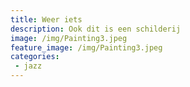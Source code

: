 ```yaml
---
title: Weer iets
description: Ook dit is een schilderij
image: /img/Painting3.jpeg
feature_image: /img/Painting3.jpeg
categories:
 - jazz
---
```


